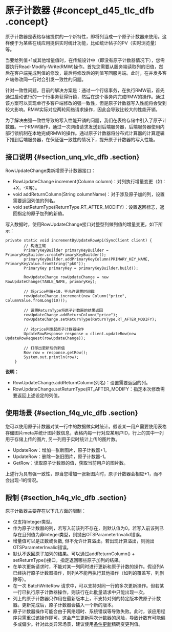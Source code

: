 # 原子计数器 {#concept_d45_tlc_dfb .concept}

原子计数器是表格存储提供的一个新特性，即将列当成一个原子计数器来使用。这样便于为某些在线应用提供实时统计功能，比如统计帖子的PV（实时浏览量）等。

当要给列值+1或其他增量值时，在传统设计中（即没有原子计数器情况下），您需要执行Read-Modify-Write\(RMW\)操作。首先您需要从服务端读取列的旧值，然后在客户端完成列值的修改，最后将修改后的列值写回服务端。此时，在并发多客户端修改同一行时会引发一致性的问题。

针对一致性问题，目前的解决方案是：通过一个行级事务，在执行RMW前，首先通过启动该行的一个行事务获得行锁，然后在这个事务内完成RMW的操作。通过该方案可以实现单行多客户端修改的强一致性，但是原子计数器写入性能将会受到较大影响。RMW实际对应两轮网络请求操作，因此会导致比较大的性能开销。

为了解决由强一致性导致的写入性能开销的问题，我们在表格存储中引入了原子计数器。一个RMW操作，通过一次网络请求发送到后端服务器，后端服务器使用内部行锁机制在本地完成RMW的操作。通过原子计数器将分布式计算器的计算逻辑下推到后端服务器，在保证强一致性的情况下，提升原子计数器的写入性能。

## 接口说明 {#section_unq_vlc_dfb .section}

RowUpdateChange类新增原子计数器接口：

-   RowUpdateChange increment\(Column column\)：对列执行增量变更（如：+X，-X等）。
-   void addReturnColumn\(String columnName\)：对于涉及原子加的列，设置需要返回列值的列名。
-   void setReturnType\(ReturnType.RT\_AFTER\_MODIFY\)：设置返回标志，返回指定的原子加列的新值。

写入数据时，使用RowUpdateChange接口对整型列做列值的增量变更，如下所示：

```
private static void incrementByUpdateRowApi(SyncClient client) {
        // 构造主键
        PrimaryKeyBuilder primaryKeyBuilder = PrimaryKeyBuilder.createPrimaryKeyBuilder();
        primaryKeyBuilder.addPrimaryKeyColumn(PRIMARY_KEY_NAME, PrimaryKeyValue.fromString("pk0"));
        PrimaryKey primaryKey = primaryKeyBuilder.build();

        RowUpdateChange rowUpdateChange = new RowUpdateChange(TABLE_NAME, primaryKey);

        // 将price列值+10，不允许设置时间戳
        rowUpdateChange.increment(new Column("price", ColumnValue.fromLong(10)));

        // 设置ReturnType将原子计数器的结果返回
        rowUpdateChange.addReturnColumn("price");
        rowUpdateChange.setReturnType(ReturnType.RT_AFTER_MODIFY);
        
        // 对price列发起原子计数器操作
        UpdateRowResponse response = client.updateRow(new UpdateRowRequest(rowUpdateChange));

        // 打印出更新后的新值
        Row row = response.getRow();
        System.out.println(row);
    }
```

**说明：** 

-   RowUpdateChange.addReturnColumn\(列名\)：设置需要返回的列。
-   RowUpdateChange.setReturnType\(RT\_AFTER\_MODIFY：指定本次修改需要返回上述设定的列值。

## 使用场景 {#section_f4q_vlc_dfb .section}

您可以使用原子计数器对某一行中的数据做实时统计。假设某一用户需要使用表格存储图片meta并统计图片数信息，表格内每一行对应某用户ID，行上的其中一列用于存储上传的图片, 另一列用于实时统计上传的图片数。

-   UpdateRow：增加一张新图片，原子计数器+1。
-   UpdateRow：删除一张旧图片，原子计数器-1。
-   GetRow：读取原子计数器的值，获取当前用户的图片数。

上述行为具有强一致性，即当您增加一张新图片时，原子计数器会相应+1，而不会出现-1的情况。

## 限制 {#section_h4q_vlc_dfb .section}

原子计数器主要存在以下几方面的限制：

-   仅支持Integer类型。
-   作为原子计数器的列，若写入前该列不存在，则默认值为0。若写入前该列已存在且列值为非Integer类型，则抛出OTSParameterInvalid错误。
-   增量值可以是正数或负数, 但不允许计算溢出。若出现计算溢出，则抛出OTSParameterInvalid错误。
-   默认不返回原子加列的结果。可以通过addReturnColumn\(\) + setReturnType\(\)接口，指定返回哪些原子加列的结果。
-   在单次更新请求时，不能对某一列同时进行更新和原子计数的操作。假设列A已经执行原子计数器操作，则列A不能再执行其他操作（如列的覆盖写，列删除等）。
-   在一次 BatchWriteRow 请求中，可以支持对同一行的多次更新操作。但若某一行已执行原子计数器操作，则该行在此批量请求中只能出现一次。
-   列上的原子计数器只作用在最新版本上，不支持对列的特定版本做原子计数器。更新完成后，原子计数器会插入一个新的版本。
-   原子计数器操作可能会由于网络超时、系统错误等导致失败。此时，该应用程序只需重试该操作即可。这会产生更新两次计数器的风险，导致计数有可能偏多或偏少。针对此类异常场景，建议使用[条件更新](../../../../cn.zh-CN/.md#)精确变更列值。

